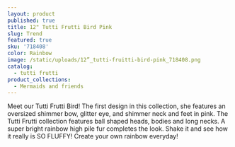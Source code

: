 ```yaml
---
layout: product
published: true
title: 12" Tutti Frutti Bird Pink
slug: Trend
featured: true
sku: '718408'
color: Rainbow
image: /static/uploads/12”_tutti-fruitti-bird-pink_718408.png
catalog:
  - tutti frutti
product_collections:
  - Mermaids and friends
---
```

Meet our Tutti Frutti Bird! The first design in this collection, she features an oversized shimmer bow, glitter eye, and shimmer neck and feet in pink. The Tutti Frutti collection features ball shaped heads, bodies and long necks. A super bright rainbow high pile fur completes the look. Shake it and see how it really is SO FLUFFY! Create your own rainbow everyday!
